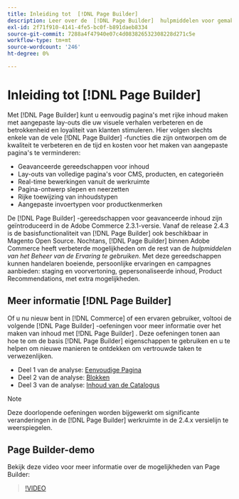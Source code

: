 ```yaml
---
title: Inleiding tot  [!DNL Page Builder]
description: Leer over de  [!DNL Page Builder]  hulpmiddelen voor gemakkelijke inhoudsverwezenlijking in Adobe Commerce en Magento Open Source.
exl-id: 2f71f910-4141-4fe5-bc0f-b891daeb8334
source-git-commit: 7288a4f47940e07c4d083826532308228d271c5e
workflow-type: tm+mt
source-wordcount: '246'
ht-degree: 0%

---
```


# Inleiding tot [!DNL Page Builder]

Met [!DNL Page Builder] kunt u eenvoudig pagina&#39;s met rijke inhoud maken met aangepaste lay-outs die uw visuele verhalen verbeteren en de betrokkenheid en loyaliteit van klanten stimuleren. Hier volgen slechts enkele van de vele [!DNL Page Builder] -functies die zijn ontworpen om de kwaliteit te verbeteren en de tijd en kosten voor het maken van aangepaste pagina&#39;s te verminderen:

- Geavanceerde gereedschappen voor inhoud
- Lay-outs van volledige pagina&#39;s voor CMS, producten, en categorieën
- Real-time bewerkingen vanuit de werkruimte
- Pagina-ontwerp slepen en neerzetten
- Rijke toewijzing van inhoudstypen
- Aangepaste invoertypen voor productkenmerken

De [!DNL Page Builder] -gereedschappen voor geavanceerde inhoud zijn geïntroduceerd in de Adobe Commerce 2.3.1-versie. Vanaf de release 2.4.3 is de basisfunctionaliteit van [!DNL Page Builder] ook beschikbaar in Magento Open Source. Nochtans, [!DNL Page Builder] binnen Adobe Commerce heeft verbeterde mogelijkheden om de rest van de _hulpmiddelen van het Beheer van de Ervaring te gebruiken_. Met deze gereedschappen kunnen handelaren boeiende, persoonlijke ervaringen en campagnes aanbieden: staging en voorvertoning, gepersonaliseerde inhoud, Product Recommendations, met extra mogelijkheden.

## Meer informatie [!DNL Page Builder]

Of u nu nieuw bent in [!DNL Commerce] of een ervaren gebruiker, voltooi de volgende [!DNL Page Builder] -oefeningen voor meer informatie over het maken van inhoud met [!DNL Page Builder] . Deze oefeningen tonen aan hoe te om de basis [!DNL Page Builder] eigenschappen te gebruiken en u te helpen om nieuwe manieren te ontdekken om vertrouwde taken te verwezenlijken.

- Deel 1 van de analyse: [ Eenvoudige Pagina ](1-simple-page.md)
- Deel 2 van de analyse: [ Blokken ](2-blocks.md)
- Deel 3 van de analyse: [ Inhoud van de Catalogus ](3-catalog-content.md)

>[!NOTE]
>
>Deze doorlopende oefeningen worden bijgewerkt om significante veranderingen in de [!DNL Page Builder] werkruimte in de 2.4.x versielijn te weerspiegelen.

## Page Builder-demo

Bekijk deze video voor meer informatie over de mogelijkheden van Page Builder:

>[!VIDEO](https://video.tv.adobe.com/v/3447899?quality=12&learn=on&captions=dut)
